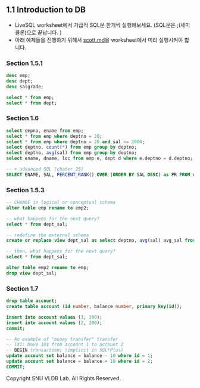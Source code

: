 ## 1.1 Introduction to DB

- LiveSQL worksheet에서 가급적 SQL문 한개씩 실행해보세요. (SQL문은 ;(세미콜론)으로 끝납니다. )
- 아래 예제들을 진행하기 위해서 [scott.md](./scott.md)을 worksheet에서 미리 실행시켜야 합니다. 

### Section 1.5.1

```sql
desc emp;
desc dept;
desc salgrade;

select * from emp;
select * from dept;
```

### Section 1.6

```sql
select empno, ename from emp;
select * from emp where deptno = 20;
select * from emp where deptno = 20 and sal >= 2000;
select deptno, count(*) from emp group by deptno;
select deptno, avg(sal) from emp group by deptno;
select ename, dname, loc from emp e, dept d where e.deptno = d.deptno;

-- + advanced SQL (chater 25)
SELECT ENAME, SAL, PERCENT_RANK() OVER (ORDER BY SAL DESC) as PR FROM emp;
```


### Section 1.5.3

```sql
-- CHANGE in logical or conceptual schema
alter table emp rename to emp2;

-- what happens for the next query?
select * from dept_sal;

-- redefine the external schema
create or replace view dept_sal as select deptno, avg(sal) avg_sal from emp2 group by deptno;

-- then, what happens for the next query?
select * from dept_sal;

alter table emp2 rename to emp;
drop view dept_sal;
```

### Section 1.7

```sql
drop table account;
create table account (id number, balance number, primary key(id));

insert into account values (1, 100);
insert into account values (2, 200);
commit;

-- An example of "money transfer" transfer
-- TX1: Move 10$ from account 1 to account 2
-- BEGIN transaction; (implicit in SQL*Plus)
update account set balance = balance - 10 where id = 1;
update account set balance = balance + 10 where id = 2;
COMMIT;
```

Copyright SNU VLDB Lab. All Rights Reserved.
